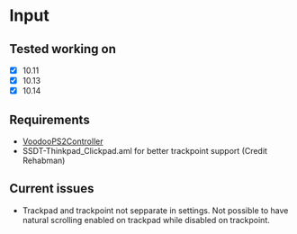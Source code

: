 # Input

## Tested working on

- [X] 10.11
- [X] 10.13
- [X] 10.14

## Requirements
* [VoodooPS2Controller](https://github.com/RehabMan/OS-X-Voodoo-PS2-Controller)
* SSDT-Thinkpad_Clickpad.aml for better trackpoint support (Credit Rehabman)

## Current issues

* Trackpad and trackpoint not sepparate in settings. Not possible to have natural scrolling enabled on trackpad while disabled on trackpoint.
